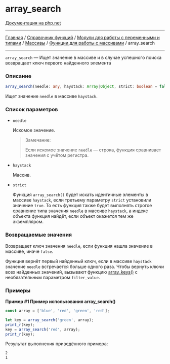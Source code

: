 # array_search

[Документация на php.net](https://www.php.net/manual/ru/function.array-search.php)

---

[Главная](../../../../../README.md) / [Справочник функций](../../../../funcref.md) /
[Модули для работы с переменными и типами](../../../vartype.md) / [Массивы](../../array.md) /
[Функции для работы с массивами](../func.md) / array_search

---

`array_search` — Ищет значение в массиве и в случае успешного поиска возвращает ключ первого
найденного элемента

### Описание

```ts
array_search(needle: any, haystack: Array|Object, strict: boolean = false): number|string|false;
```

Ищет значение `needle` в массиве `haystack`.

### Список параметров

-   `needle`

    Искомое значение.

    > Замечание:
    >
    > Если искомое значение `needle` — строка, функция сравнивает значения с учётом регистра.

-   `haystack`

    Массив.

-   `strict`

    Функция `array_search()` будет искать идентичные элементы в массиве `haystack`, если третьему
    параметру `strict` установили значение `true`. То есть функция также будет выполнять строгое
    сравнение типа значения `needle` в массиве `haystack`, а индекс объекта функция найдёт, если
    объект окажется тем же экземпляром.

### Возвращаемые значения

Возвращает ключ значения `needle`, если функция нашла значение в массиве, иначе `false`.

Функция вернёт первый найденный ключ, если в массиве `haystack` значение `needle` встречается больше
одного раза. Чтобы вернуть ключи всех найденных значений, вызывают функцию
[array_keys()](./array_keys.md) с необязательным параметром `filter_value`.

### Примеры

**Пример #1 Пример использования array_search()**

```js
const array = ['blue', 'red', 'green', 'red'];

let key = array_search('green', array);
print_r(key);
key = array_search('red', array);
print_r(key);
```

Результат выполнения приведённого примера:

    2
    1
